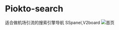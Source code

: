 # Piokto-search
 适合做机场引流的搜索引擎导航 SSpanel,V2board
![首页](https://s2.loli.net/2023/04/14/aAHSQBKb5C4kN2h.png)
